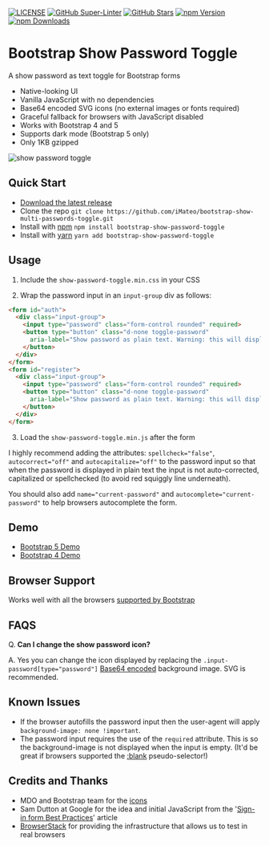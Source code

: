 [![LICENSE](https://img.shields.io/badge/license-MIT-lightgrey.svg)](https://raw.githubusercontent.com/iMateo/bootstrap-show-multi-passwords-togglemaster/LICENSE)
[![GitHub Super-Linter](https://github.com/iMateo/bootstrap-show-multi-passwords-toggleworkflows/Lint%20Code%20Base/badge.svg)](https://github.com/marketplace/actions/super-linter)
[![GitHub Stars](https://img.shields.io/github/stars/iMateo/bootstrap-show-multi-passwords-toggle.svg?label=github%20stars)](https://github.com/iMateo/bootstrap-show-multi-passwords-toggle)
[![npm Version](https://img.shields.io/npm/v/bootstrap-show-password-toggle)](https://www.npmjs.com/package/bootstrap-show-password-toggle)
[![npm Downloads](https://img.shields.io/npm/dt/bootstrap-show-password-toggle.svg)](https://www.npmjs.com/package/bootstrap-show-password-toggle)

# Bootstrap Show Password Toggle

A show password as text toggle for Bootstrap forms

- Native-looking UI
- Vanilla JavaScript with no dependencies
- Base64 encoded SVG icons (no external images or fonts required)
- Graceful fallback for browsers with JavaScript disabled
- Works with Bootstrap 4 and 5
- Supports dark mode (Bootstrap 5 only)
- Only 1KB gzipped

![show password toggle](https://christianoliff.com/img/2020/show-password-toggle-anim.gif)

## Quick Start

- [Download the latest release](https://github.com/iMateo/bootstrap-show-multi-passwords-toggle)
- Clone the repo `git clone https://github.com/iMateo/bootstrap-show-multi-passwords-toggle.git`
- Install with [npm](https://www.npmjs.com/package/bootstrap-show-password-toggle) `npm install bootstrap-show-password-toggle`
- Install with [yarn](https://yarnpkg.com/package/bootstrap-show-password-toggle) `yarn add bootstrap-show-password-toggle`

## Usage

1. Include the `show-password-toggle.min.css` in your CSS

2. Wrap the password input in an `input-group` div as follows:

```html
<form id="auth">
  <div class="input-group">
    <input type="password" class="form-control rounded" required>
    <button type="button" class="d-none toggle-password"
      aria-label="Show password as plain text. Warning: this will display your password on the screen.">
    </button>
  </div>
</form>
<form id="register">
  <div class="input-group">
    <input type="password" class="form-control rounded" required>
    <button type="button" class="d-none toggle-password"
      aria-label="Show password as plain text. Warning: this will display your password on the screen.">
    </button>
  </div>
</form>
```

3. Load the `show-password-toggle.min.js` after the form

I highly recommend adding the attributes: `spellcheck="false"`, `autocorrect="off"` and `autocapitalize="off"` to the password input so that when the password is displayed in plain text the input is not auto-corrected, capitalized or spellchecked (to avoid red squiggly line underneath).

You should also add `name="current-password"` and `autocomplete="current-password"` to help browsers autocomplete the form.

## Demo

- [Bootstrap 5 Demo](https://coliff.github.io/bootstrap-show-password-toggle/tests/bootstrap5-sign-in/)
- [Bootstrap 4 Demo](https://coliff.github.io/bootstrap-show-password-toggle/tests/bootstrap4-sign-in/)

## Browser Support

Works well with all the browsers [supported by Bootstrap](https://getbootstrap.com/docs/5.3/getting-started/browsers-devices/#supported-browsers)

## FAQS

Q. **Can I change the show password icon?**

A. Yes you can change the icon displayed by replacing the `.input-password[type="password"]` [Base64 encoded](https://yoksel.github.io/url-encoder/) background image. SVG is recommended.

## Known Issues

- If the browser autofills the password input then the user-agent will apply `background-image: none !important`.
- The password input requires the use of the `required` attribute. This is so the background-image is not displayed when the input is empty. (It'd be great if browsers supported the [:blank](https://developer.mozilla.org/en-US/docs/Web/CSS/:blank) pseudo-selector!)

## Credits and Thanks

- MDO and Bootstrap team for the [icons](https://icons.getbootstrap.com/icons/eye-slash/)
- Sam Dutton at Google for the idea and initial JavaScript from the '[Sign-in form Best Practices](https://web.dev/sign-in-form-best-practices/)' article
- [BrowserStack](https://www.browserstack.com/) for providing the infrastructure that allows us to test in real browsers
